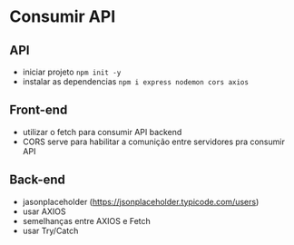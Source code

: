 # Consumir API

## API
 - iniciar projeto `npm init -y`
 - instalar as dependencias `npm i express nodemon cors axios`

 ## Front-end
 - utilizar o fetch para consumir API backend
 - CORS serve para habilitar a comunição entre servidores pra consumir API  

 ## Back-end
 - jasonplaceholder (https://jsonplaceholder.typicode.com/users)
 - usar AXIOS
 - semelhanças entre AXIOS e Fetch
 - usar Try/Catch